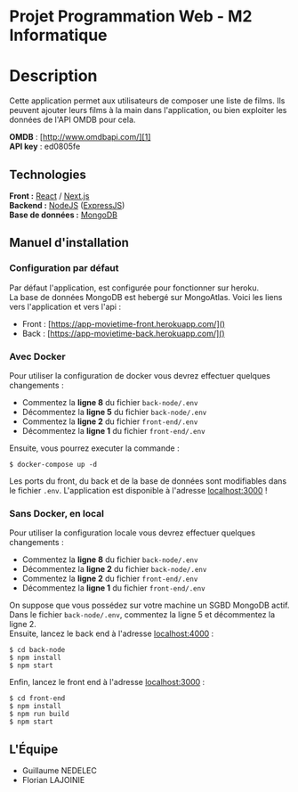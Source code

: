 # Projet Programmation Web - M2 Informatique

# Description
Cette application permet aux utilisateurs de composer une liste de films.
Ils peuvent ajouter leurs films à la main dans l'application, ou bien exploiter les données de l'API OMDB pour cela.

**OMDB** : [http://www.omdbapi.com/][1]  
**API key** : ed0805fe

## Technologies
**Front :** [React][2] / [Next.js][3]  
**Backend :** [NodeJS][4] ([ExpressJS][5])  
**Base de données :** [MongoDB][6]  

## Manuel d'installation

### Configuration par défaut

Par défaut l'application, est configurée pour fonctionner sur heroku.  
La base de données MongoDB est hebergé sur MongoAtlas. 
Voici les liens vers l'application et vers l'api :

* Front : [https://app-movietime-front.herokuapp.com/]()
* Back  : [https://app-movietime-back.herokuapp.com/]()

### Avec Docker

Pour utiliser la configuration de docker vous devrez effectuer quelques changements :
* Commentez la **ligne 8** du fichier `back-node/.env`
* Décommentez la **ligne 5** du fichier `back-node/.env`
* Commentez la **ligne 2** du fichier `front-end/.env`
* Décommentez la **ligne 1** du fichier `front-end/.env`

Ensuite, vous pourrez executer la commande : 
    
    $ docker-compose up -d
    
Les ports du front, du back et de la base de données sont modifiables dans le fichier `.env`.
L'application est disponible à l'adresse [localhost:3000](localhost:3000) !
    
### Sans Docker, en local
Pour utiliser la configuration locale vous devrez effectuer quelques changements :
* Commentez la **ligne 8** du fichier `back-node/.env`
* Décommentez la **ligne 2** du fichier `back-node/.env`
* Commentez la **ligne 2** du fichier `front-end/.env`
* Décommentez la **ligne 1** du fichier `front-end/.env`

On suppose que vous possédez sur votre machine un SGBD MongoDB actif.  
Dans le fichier `back-node/.env`, commentez la ligne 5 et décommentez la ligne 2.  
Ensuite, lancez le back end à l'adresse [localhost:4000](localhost:4000) :

    $ cd back-node
    $ npm install
    $ npm start 
    
Enfin, lancez le front end à l'adresse [localhost:3000](localhost:3000) :

    $ cd front-end
    $ npm install
    $ npm run build 
    $ npm start 
    
## L'Équipe 
* Guillaume NEDELEC
* Florian LAJOINIE 

[1]: http://www.omdbapi.com/
[2]: https://fr.reactjs.org/
[3]: https://nextjs.org/
[4]: https://nodejs.org/en/
[5]: https://expressjs.com/fr/
[6]: https://www.mongodb.com/fr
